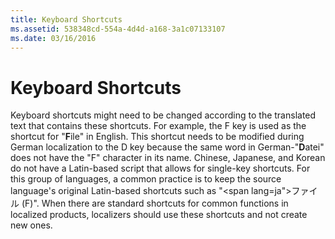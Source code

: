 ```yaml
---
title: Keyboard Shortcuts
ms.assetid: 538348cd-554a-4d4d-a168-3a1c07133107
ms.date: 03/16/2016
---
```



# Keyboard Shortcuts

Keyboard shortcuts might need to be changed according to the translated text that contains these shortcuts. For example, the F key is used as the shortcut for "**F**ile" in English. This shortcut needs to be modified during German localization to the D key because the same word in German-"**D**atei" does not have the "F" character in its name. Chinese, Japanese, and Korean do not have a Latin-based script that allows for single-key shortcuts. For this group of languages, a common practice is to keep the source language's original Latin-based shortcuts such as "<span lang=ja">ファイル</span> (F)". When there are standard shortcuts for common functions in localized products, localizers should use these shortcuts and not create new ones.

